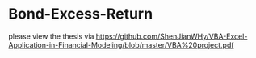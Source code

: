 # Bond-Excess-Return

please view the thesis via https://github.com/ShenJianWHy/VBA-Excel-Application-in-Financial-Modeling/blob/master/VBA%20project.pdf

